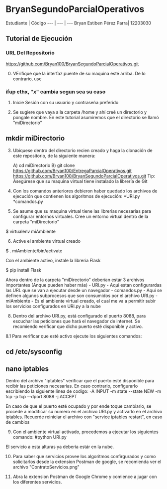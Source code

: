# BryanSegundoParcialOperativos

Estudiante | Código
--- | --- | ---
Bryan Estiben Pérez Parra| 12203030

## Tutorial de Ejecución

### URL Del Repositorio
https://github.com/Bryan100/BryanSegundoParcialOperativos.git

0. VErifique que la interfaz puente de su maquina esté arriba. De lo contrario, use
### ifup ethx, "x" cambia segun sea su caso

1. Inicie Sesión con su usuario y contraseña preferido

2. Se sugiere que vaya a la carpeta /home y ahí creé un directorio y pongale nombre. En este tutorial asumiremos que
el directorio se llamó "miDirectorio"

## mkdir miDirectorio

3. Ubiquese dentro del directorio recien creado y haga la clonación de este repositorio, de la
    siguiente manera:
    
    A) cd miDirectorio
    B) git clone https://github.com/Bryan100/EntregaParcialOperativos.git
    https://github.com/Bryan100/BryanSegundoParcialOperativos.git
Tip: Asegúrese que su maquina virtual tiene instalado la librería de Git

4. Con los comandos anteriores debieron haber quedado los archivos de ejecución que contienen
    los algoritmos de ejecución:
        *URI.py
        *comandos.py
        
5. Se asume que su maquina virtual tiene las librerias necesarias para configurar entornos virtuales. Cree un entorno virtual
    dentro de la carpeta "miDirectorio"
    
$ virtualenv miAmbiente

6. Active el ambiente virtual creado

$ . miAmbiente/bin/activate

Con el ambiente activo, instale la libreria Flask

$ pip install Flask

Ahora dentro de la carpeta "miDirectorio" deberían estár 3 archivos importantes (Anque pueden haber más)
    - URI.py - Aqui estan configurardas las URL que se van a ejecutar desde un navegador
    - comandos.py - Aqui se definen algunos subprocesos que son consumidos por el archivo URI.py
    - miAmbiente - Es el ambiente virtual creado, el cual me va a permitir subir los servicios configurados en URI.py a la nube

8. Dentro del archivo URI.py, está configurado el puerto 8088, para escuchar las peticiones que hará el navegador de internet. Se
    recomiendo verificar que dicho puerto esté disponible y activo.
    
8.1 Para verificar que esté activo ejecute los siguientes comandos:
## cd /etc/sysconfig
## nano iptables
Dentro del archivo "iptables" verificar que el puerto esté disponible para recibir las peticiones necesarias. En caso
contrario, configurarlo escribiendo la siguiente linea de codigo: 
-A INPUT -m state --state NEW -m tcp -p tcp --dport 8088 -j ACCEPT

En caso de que el puerto esté ocupado y por ende toque cambiarlo, se procede a modificar su numero en el archivo
    URI.py y activarlo en el archivo iptables. Recuerde reiniciar el archivo con "service iptables restart", en caso de cambios

9. Con el ambiente virtual activado, procedemos a ejecutar los siguientes comando:
#python URI.py

El servicio a esta alturas ya debería estár en la nube.

10. Para saber que servicios provee los algoritmos confirgurados y como solicitarlos desde la extension Postman de google, se recomienda
    ver el archivo "ContratoServicios.png"
    
11. Abra la extension Postman de Google Chrome y comience a jugar con los diferentes servicios.

